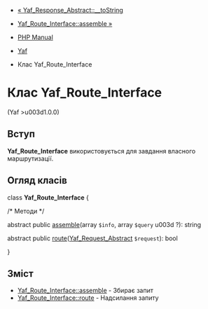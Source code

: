 - [«
Yaf_Response_Abstract::\_\_toString](yaf-response-abstract.tostring.md)
- [Yaf_Route_Interface::assemble »](yaf-route-interface.assemble.md)

- [PHP Manual](index.md)
- [Yaf](book.yaf.md)
- Клас Yaf_Route_Interface

# Клас Yaf_Route_Interface

(Yaf \>u003d1.0.0)

## Вступ

**Yaf_Route_Interface** використовується для завдання власного
маршрутизації.

## Огляд класів

class **Yaf_Route_Interface** {

/\* Методи \*/

abstract public [assemble](yaf-route-interface.assemble.md)(array
`$info`, array `$query` u003d ?): string

abstract public
[route](yaf-route-interface.route.md)([Yaf_Request_Abstract](class.yaf-request-abstract.md)
`$request`): bool

}

## Зміст

- [Yaf_Route_Interface::assemble](yaf-route-interface.assemble.md) -
Збирає запит
- [Yaf_Route_Interface::route](yaf-route-interface.route.md) -
Надсилання запиту
